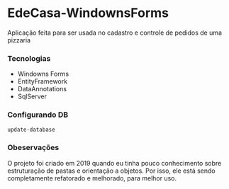 # EdeCasa-WindownsForms
Aplicação feita para ser usada no cadastro e controle de pedidos de uma pizzaria

### Tecnologias

* Windowns Forms
* EntityFramework
* DataAnnotations
* SqlServer

### Configurando DB

```bash
update-database
```

### Obeservações

O projeto foi criado em 2019 quando eu tinha pouco conhecimento sobre estruturação de pastas e orientação a objetos. Por isso, ele está sendo completamente refatorado e melhorado, para melhor uso.
